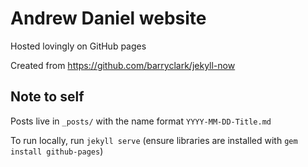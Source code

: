 # Andrew Daniel website

Hosted lovingly on GitHub pages


Created from https://github.com/barryclark/jekyll-now

## Note to self

Posts live in `_posts/` with the name format `YYYY-MM-DD-Title.md`

To run locally, run `jekyll serve` (ensure libraries are installed with `gem install github-pages`)